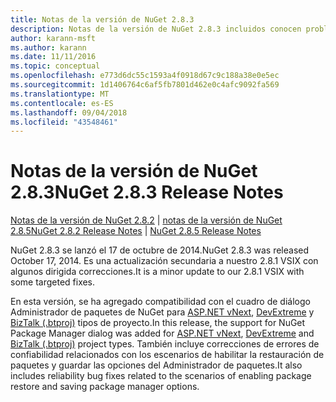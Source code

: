 ```yaml
---
title: Notas de la versión de NuGet 2.8.3
description: Notas de la versión de NuGet 2.8.3 incluidos conocen problemas, correcciones de errores, características agregadas y dcr.
author: karann-msft
ms.author: karann
ms.date: 11/11/2016
ms.topic: conceptual
ms.openlocfilehash: e773d6dc55c1593a4f0918d67c9c188a38e0e5ec
ms.sourcegitcommit: 1d1406764c6af5fb7801d462e0c4afc9092fa569
ms.translationtype: MT
ms.contentlocale: es-ES
ms.lasthandoff: 09/04/2018
ms.locfileid: "43548461"
---
```

# <a name="nuget-283-release-notes"></a><span data-ttu-id="4e251-103">Notas de la versión de NuGet 2.8.3</span><span class="sxs-lookup"><span data-stu-id="4e251-103">NuGet 2.8.3 Release Notes</span></span>

<span data-ttu-id="4e251-104">[Notas de la versión de NuGet 2.8.2](../release-notes/nuget-2.8.2.md) | [notas de la versión de NuGet 2.8.5](../release-notes/nuget-2.8.5.md)</span><span class="sxs-lookup"><span data-stu-id="4e251-104">[NuGet 2.8.2 Release Notes](../release-notes/nuget-2.8.2.md) | [NuGet 2.8.5 Release Notes](../release-notes/nuget-2.8.5.md)</span></span>

<span data-ttu-id="4e251-105">NuGet 2.8.3 se lanzó el 17 de octubre de 2014.</span><span class="sxs-lookup"><span data-stu-id="4e251-105">NuGet 2.8.3 was released October 17, 2014.</span></span> <span data-ttu-id="4e251-106">Es una actualización secundaria a nuestro 2.8.1 VSIX con algunos dirigida correcciones.</span><span class="sxs-lookup"><span data-stu-id="4e251-106">It is a minor update to our 2.8.1 VSIX with some targeted fixes.</span></span>

<span data-ttu-id="4e251-107">En esta versión, se ha agregado compatibilidad con el cuadro de diálogo Administrador de paquetes de NuGet para [ASP.NET vNext](http://www.asp.net/vnext), [DevExtreme](http://js.devexpress.com/) y [BizTalk (.btproj)](/biztalk/core/developing-biztalk-server-applications) tipos de proyecto.</span><span class="sxs-lookup"><span data-stu-id="4e251-107">In this release, the support for NuGet Package Manager dialog was added for [ASP.NET vNext](http://www.asp.net/vnext), [DevExtreme](http://js.devexpress.com/) and [BizTalk (.btproj)](/biztalk/core/developing-biztalk-server-applications) project types.</span></span> <span data-ttu-id="4e251-108">También incluye correcciones de errores de confiabilidad relacionados con los escenarios de habilitar la restauración de paquetes y guardar las opciones del Administrador de paquetes.</span><span class="sxs-lookup"><span data-stu-id="4e251-108">It also includes reliability bug fixes related to the scenarios of enabling package restore and saving package manager options.</span></span>
